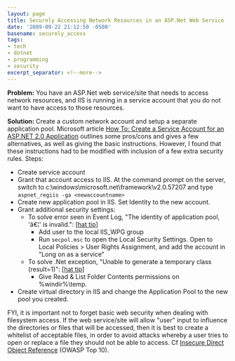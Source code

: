 ```yaml
---
layout: page
title: Securely Accessing Network Resources in an ASP.Net Web Service
date: '2009-09-22 21:12:50 -0500'
basename: securely_access
tags:
- tech
- dotnet
- programming
- security
excerpt_separator: <!--more-->
---
```


**Problem:** You have an ASP.Net web service/site that needs to access network
resources, and IIS is running in a service account that you do not want to have
access to those resources.

**Solution:** Create a custom network account and setup a separate application
pool. Microsoft article <a
href="http://msdn.microsoft.com/en-us/library/ms998297.aspx">How To: Create a
Service Account for an ASP.NET 2.0 Application</a> outlines some pros/cons and
gives a few alternatives, as well as giving the basic instructions. However, I
found that these instructions had to be modified with inclusion of a few extra
security rules. Steps:

<!--more-->

* Create service account
* Grant that account access to IIS. At the command prompt on the server, switch
  to c:\windows\microsoft.net\framework\v2.0.57207 and type `aspnet_regiis -ga
  <newaccountname>`
* Create new application pool in IIS. Set Identity to the new account.
* Grant additional security settings:
  * To solve error seen in Event Log, "The identity of application pool, 'â€¦'
      is invalid.": [<a
      href="http://blogs.msdn.com/ssehgal/archive/2009/06/23/running-iis6-app-pools-under-a-domain-account-identity.aspx">hat
      tip</a>]
    * Add user to the local IIS_WPG group
    * Run `secpol.msc` to open the Local Security Settings. Open to Local
       Policies > User Rights Assignment, and add the account in "Long on as a
       service"
  * To solve .Net exception, "Unable to generate a temporary class (result=1)":
      [<a href="http://forums.asp.net/p/985053/1267725.aspx">hat tip</a>]
     * Give Read & List Folder Contents permissions  on %windir%\temp.
* Create virtual directory in IIS and change the Application Pool to the new
  pool you created.

FYI, it is important not to forget basic web security when dealing with
filesystem access. If the web service/site will allow "user" input to influence
the directories or files that will be accessed, then it is best to create a
whitelist of acceptable files, in order to avoid attacks whereby a user tries to
open or replace a file they should not be able to access. Cf <a
href="http://www.owasp.org/index.php/Top_10_2007-A4">Insecure Direct Object
Reference</a> (OWASP Top 10).
